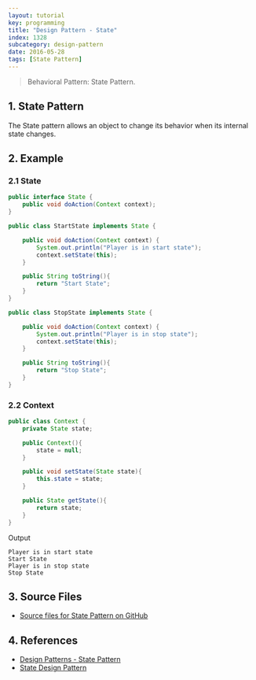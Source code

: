 ```yaml
---
layout: tutorial
key: programming
title: "Design Pattern - State"
index: 1328
subcategory: design-pattern
date: 2016-05-28
tags: [State Pattern]
---
```


> Behavioral Pattern: State Pattern.

## 1. State Pattern
The State pattern allows an object to change its behavior when its internal state changes.

## 2. Example
### 2.1 State
```java
public interface State {
    public void doAction(Context context);
}

public class StartState implements State {

    public void doAction(Context context) {
        System.out.println("Player is in start state");
        context.setState(this);
    }

    public String toString(){
        return "Start State";
    }
}

public class StopState implements State {

    public void doAction(Context context) {
        System.out.println("Player is in stop state");
        context.setState(this);
    }

    public String toString(){
        return "Stop State";
    }
}
```
### 2.2 Context
```java
public class Context {
    private State state;

    public Context(){
        state = null;
    }

    public void setState(State state){
        this.state = state;
    }

    public State getState(){
        return state;
    }
}
```
Output
```raw
Player is in start state
Start State
Player is in stop state
Stop State
```

## 3. Source Files
* [Source files for State Pattern on GitHub](https://github.com/jojozhuang/design-patterns-java/tree/master/design-pattern-state)

## 4. References
* [Design Patterns - State Pattern](https://www.tutorialspoint.com/design_pattern/state_pattern.htm)
* [State Design Pattern](https://sourcemaking.com/design_patterns/state)

